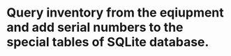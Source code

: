 # Query inventory from the eqiupment and add serial numbers to the special tables of SQLite database.
